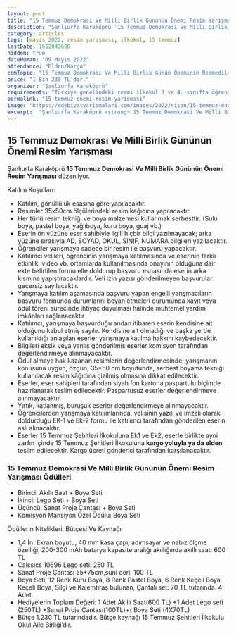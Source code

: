 ```yaml
---
layout: post
title: "15 Temmuz Demokrasi Ve Milli Birlik Gününün Önemi Resim Yarışması"
description: "Şanlıurfa Karaköprü '15 Temmuz Demokrasi Ve Milli Birlik Gününün Önemi Resim Yarışması' düzenliyor."
category: articles
tags: [mayıs 2022, resim yarışması, ilkokul, 15 temmuz]
lastDate: 1652043600
hidden: true
dateHuman: "09 Mayıs 2022"
attendance: "Elden/Kargo"
comTopic: "15 Temmuz Demokrasi Ve Milli Birlik Günün Öneminin Resmedilmesi"
price: "1 Bin 230 TL'dir."
organizer: "Şanlıurfa Karaköprü"
requirements: "Türkiye genelindeki resmi ilkokul 3 ve 4. sınıfta öğrenim gören bütün öğrenciler katılabilir."
permalink: "15-temmuz-onemi-resim-yarismasi"
image: "https://edebiyatyarismalari.com/images/2022/nisan/15-temmuz-onemi-resim-yarismasi.jpg"
excerpt:  "Şanlıurfa Karaköprü <strong> 15 Temmuz Demokrasi Ve Milli Birlik Gününün Önemi Resim Yarışması </strong> düzenliyor."
---
```


## 15 Temmuz Demokrasi Ve Milli Birlik Gününün Önemi Resim Yarışması
Şanlıurfa Karaköprü **15 Temmuz Demokrasi Ve Milli Birlik Gününün Önemi Resim Yarışması** düzenliyor.

Katılım Koşulları:
- Katılım, gönüllülük esasına göre yapılacaktır.
- Resimler 35x50cm ölçülerindeki resim kağıdına yapılacaktır.
- Her türlü resim tekniği ve boya malzemesi kullanmak serbesttir. (Sulu boya, pastel boya, yağlıboya, kuru boya, guaj vb.)
- Eserin ön yüzüne eser sahibiyle ilgili hiçbir bilgi yazılmayacak; arka yüzüne sırasıyla AD, SOYAD, OKUL, SINIF, NUMARA bilgileri yazılacaktır.
- Öğrenciler yarışmaya sadece bir resim ile başvuru yapacaktır.
- Katılımcı velileri, öğrencinin yarışmaya katılmasında ve eserinin farklı etkinlik, video vb. ortamlarda kullanılmasında onayının olduğuna dair ekte belirtilen formu elle doldurup başvuru esnasında eserin arka kısmına yapıştıracaklardır. Veli izin yazısı gönderilmeyen başvurular geçersiz sayılacaktır.
- Yarışmaya katılım aşamasında başvuru yapan engelli yarışmacıların başvuru formunda durumlarını beyan etmeleri durumunda kayıt veya ödül töreni sürecinde ihtiyaç duyulması halinde muhtemel yardım imkânları sağlanacaktır
- Katılımcı, yarışmaya başvurduğu andan itibaren eserin kendisine ait olduğunu kabul etmiş sayılır. Kendisine ait olmadığı ve başka yerde kullanıldığı anlaşılan eserler yarışmaya katılma hakkını kaybedecektir.
- Bilgileri eksik veya yanlış gönderilmiş eserler komisyon tarafından değerlendirmeye alınmayacaktır.
- Ödül almaya hak kazanan resimlerin değerlendirmesinde; yarışmanın konusuna uygun, özgün, 35*50 cm boyutunda, serbest boyama tekniği kullanılacak resim kâğıdına çizilmiş olmasına dikkat edilecektir.
- Eserler, eser sahipleri tarafından siyah fon kartona paspartulu biçimde hazırlanarak teslim edilecektir. Paspartusuz eserler değerlendirmeye alınmayacaktır.
- Yırtık, katlanmış, buruşuk eserler değerlendirmeye alınmayacaktır.
- Öğrencilerden yarışmaya katılımlarında, velisinin yazılı ve imzalı olarak doldurduğu EK-1 ve Ek-2 formu ile katılımcı tarafından gönderilen eserin aslı alınacaktır.
- Eserler 15 Temmuz Şehitleri İlkokuluna Ek1 ve Ek2, eserle birlikte ayni zarfın içinde 15 Temmuz Şehitleri İlkokuluna **kargo yoluyla ya da elden** teslim edilecektir. Kargo ücreti gönderici tarafından karşılanacaktır.

### 15 Temmuz Demokrasi Ve Milli Birlik Gününün Önemi Resim Yarışması Ödülleri
- Birinci: Akıllı Saat + Boya Seti
- İkinci: Lego Seti + Boya Seti
- Üçüncü: Sanat Proje Çantası + Boya Seti
- Komisyon Mansiyon Özel Ödülü: Boya Seti

Ödüllerin Nitelikleri, Bütçesi Ve Kaynağı
- 1,4 İn. Ekran boyutu, 40 mm kasa çapı, adımsayar ve nabız ölçme özelliği, 200-300 mAh batarya kapasite aralığı akıllığında akıllı saat: 600 TL
- Calssics 10696 Lego seti: 250 TL
- Sanat Proje Çantası 55*75cm,suni deri: 100 TL
- Boya Seti, 12 Renk Kuru Boya, 8 Renk Pastel Boya, 6 Renk Keçeli Boya Keçeli Boya, Silgi ve Kalemtıraş bulunan, Çantalı set: 70 TL tutarında. 4 Adet
- Hediyelerin Toplam Değeri: 1 Adet Akıllı Saat(600 TL) +1 Adet Lego seti (250TL) *Sanat Proje Çantası(100TL)+( Boya Seti (4X70TL)
- Bütçe 1.230 TL tutarındadır. Bütçe kaynağı 15 Temmuz Şehitleri İlkokulu Okul Aile Birliği’dir.